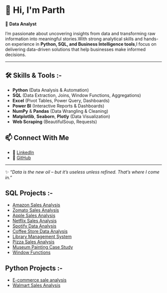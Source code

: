 # 👋 Hi, I'm Parth  

🚀 **Data Analyst**  

I’m passionate about uncovering insights from data and transforming raw information into meaningful stories.With strong analytical skills and hands-on experience in **Python, SQL, and Business Intelligence tools**,I focus on delivering data-driven solutions that help businesses make informed decisions.  

---

## 🛠️ Skills & Tools :-
- **Python** (Data Analysis & Automation)
- **SQL** (Data Extraction, Joins, Window Functions, Aggregations)
- **Excel** (Pivot Tables, Power Query, Dashboards)
- **Power BI** (Interactive Reports & Dashboards) 
- **NumPy** & **Pandas** (Data Wrangling & Cleaning)  
- **Matplotlib**, **Seaborn**, **Plotly** (Data Visualization)  
- **Web Scraping** (BeautifulSoup, Requests)  
 
## 📫 Connect With Me  

- 💼 [LinkedIn](https://www.linkedin.com/in/-parth-/)  
- 📧 [GitHub](https://github.com/parthpatoliya97)

---

✨ *“Data is the new oil – but it’s useless unless refined. That’s where I come in.”*  

## SQL Projects :-
- [Amazon Sales Analysis](https://github.com/parthpatoliya97/Amazon_data_analysis_SQL.git)
- [Zomato Sales Analysis](https://github.com/parthpatoliya97/zomato_sales_analysis_SQL.git)
- [Apple Sales Analysis](https://github.com/parthpatoliya97/Apple_Sales_Analysis_SQL.git)
- [Netflix Sales Analysis](https://github.com/parthpatoliya97/Netflix_data_analysis_SQL.git)
- [Spotify Data Analysis](https://github.com/parthpatoliya97/Spotify_data_analysis_SQL.git)
- [Coffee Store Data Analysis](https://github.com/parthpatoliya97/Coffe_Store_Data_Analysis_SQL.git)
- [Library Management System](https://github.com/parthpatoliya97/library_management_system_SQL.git)
- [Pizza Sales Analysis](https://github.com/parthpatoliya97/pizza_sales_SQL.git)
- [Museum Painting Case Study](https://github.com/parthpatoliya97/museum_paintings_case_study_SQL.git)
- [Window Functions](https://github.com/parthpatoliya97/window_functions_SQL.git)
  
## Python Projects :-
- [E-commerce sale analysis](https://github.com/parthpatoliya97/Ecommerce-Sales-Analysis-By-Pandas.git)
- [Walmart Sales Analysis](https://github.com/parthpatoliya97/Walmart_Sales_Analysis.git)
  

